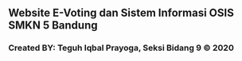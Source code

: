 <h2>Website E-Voting dan Sistem Informasi OSIS SMKN 5 Bandung</h2>
<h3>Created BY: Teguh Iqbal Prayoga, Seksi Bidang 9 &copy; 2020</h3>